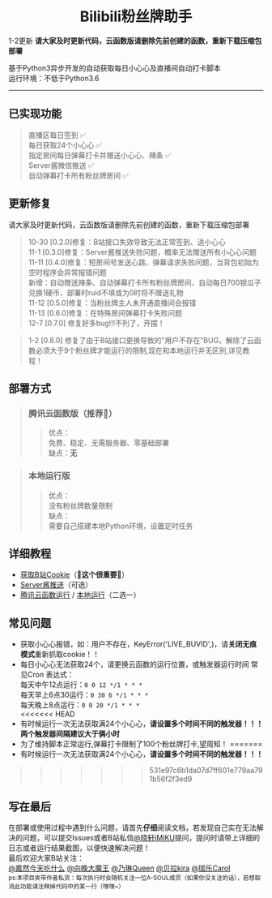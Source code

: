 <div align="center">

# **Bilibili粉丝牌助手**  

 </div>

1-2更新 **请大家及时更新代码，云函数版请删除先前创建的函数，重新下载压缩包部署**

基于Python3异步开发的自动获取每日小心心及直播间自动打卡脚本  
运行环境：不低于Python3.6  
***  

## 已实现功能  
> 直播区每日签到 ✅  
> 每日获取24个小心心 ✅  
> 指定房间每日弹幕打卡并赠送小心心、辣条 ✅  
> Server酱微信推送 ✅  
> 自动弹幕打卡所有粉丝牌房间 ✅   
## 更新修复  
请大家及时更新代码，云函数版请删除先前创建的函数，重新下载压缩包部署  
> 10-30 [0.2.0]修复：B站接口失效导致无法正常签到、送小心心  
> 11-1  [0.3.0]修复：Server酱推送失败问题，概率无法赠送所有小心心问题  
> 11-11 [0.4.0]修复：短房间号发送心跳、弹幕请求失败问题，当背包初始为空时程序会异常报错问题  
新增：自动赠送辣条、自动弹幕打卡所有粉丝牌房间、自动每日700银瓜子兑换1硬币、部署时ruid不填或为0时将不赠送礼物  
> 11-12 [0.5.0]修复：当粉丝牌主人未开通直播间会报错  
> 11-13 [0.6.0]修复：在特殊房间弹幕打卡失败问题  
> 12-7 [0.7.0] 修复好多bug!!!不列了，开摆！ 

> 1-2 [0.8.0] 修复了由于B站接口更换导致的"用户不存在"BUG，解除了云函数必须大于9个粉丝牌才能运行的限制,现在和本地运行并无区别,详见教程！  
## 部署方式  
> ### 腾讯云函数版（**推荐🌟**）  
> >优点：  
免费、稳定、无需服务器、零基础部署  
缺点：**无** 

> ### 本地运行版  
> > 优点：  
没有粉丝牌数量限制  
缺点：  
需要自己搭建本地Python环境，设置定时任务  

## 详细教程  
- [获取B站Cookie](doc/bili.md)（**🌟这个很重要🌟**）  
- [Server酱推送](https://sct.ftqq.com/)（可选）  
- [腾讯云函数运行](doc/tencent_cloud.md) / [本地运行](doc/local.md)（二选一）  

## 常见问题   
- 获取小心心报错，如：用户不存在，KeyError('LIVE_BUVID',)，请**关闭无痕模式**重新抓取cookie！！  
- 每日小心心无法获取24个，请更换云函数的运行位置，或触发器运行时间 常见Cron 表达式：  
每天中午12点运行：`0 0 12 */1 * * *`  
每天早上6点30运行：`0 30 6 */1 * * *`  
每天晚上8点运行：`0 0 20 */1 * * *`  
<<<<<<< HEAD
- 有时候运行一次无法获取满24个小心心，**请设置多个时间不同的触发器！！！两个触发器间隔建议大于俩小时**  
- 为了维持脚本正常运行,弹幕打卡限制了100个粉丝牌打卡,望周知！
=======
- 有时候运行一次无法获取满24个小心心，**请设置多个时间不同的触发器！！！**
>>>>>>> 531e97c6b1da07d7ff601e779aa791b56f2f3ed9
## 写在最后
在部署或使用过程中遇到什么问题，请首先**仔细**阅读文档，若发现自己实在无法解决的问题，可以提交Issues或者B站私信[@晓轩iMIKU](https://space.bilibili.com/32957695)提问，提问时请带上详细的日志或者运行结果截图，以便快速解决问题！  
最后欢迎大家B站关注：  
[@嘉然今天吃什么](https://space.bilibili.com/672328094/) [@向晚大魔王](https://space.bilibili.com/672346917/) [@乃琳Queen](https://space.bilibili.com/672342685/) [@贝拉kira](https://space.bilibili.com/672353429/) [@珈乐Carol](https://space.bilibili.com/351609538/)  
<sub>ps:本项目夹带作者私货：每次执行时会随机关注一位A-SOUL成员（如果你没关注的话），若想取消此功能请注释掉代码中的某一行（嘿嘿~）</sub>
